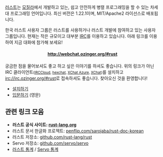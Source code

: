 <!--
NOTE: 코딩모임이 있을때, 이 주석을 해제해주세요.

<div class="alert alert-info" role="alert">
  1월 7일 (토) 코딩모임이 있습니다.
  <a href="/pages/meetup-2017-01-07" class="btn btn-success"
    style="margin-left: 10px; vertical-align: baseline;">참여하세요!</a>
</div>
-->

[러스트]는 [모질라]에서 개발하고 있는, 쉽고 안전하게 병렬 프로그래밍을 할 수
있는 차세대 프로그래밍 언어입니다. 최신 버전은 1.22.1이며, MIT/Apache2 라이선스로
배포됩니다.

한국 러스트 사용자 그룹은 러스트를 사용하거나 러스트 개발에 참여하고 있는 사용자
그룹입니다. 현재는 작은 규모이고 대부분 [IRC]를 이용하고 있습니다. 아래 링크를
이용하여 지금 대화에 참가해 보세요!

<h4 style="margin: 20px 0; text-align: center;">
  <a href="http://webchat.ozinger.org/#rust">http://webchat.ozinger.org/#rust</a>
</h4>

궁금한 점을 물어보셔도 좋고 하고 싶은 이야기를 하셔도 좋습니다. 위의 링크가 아닌
IRC 클라이언트<small>([IRCCloud], [hexchat], [XChat Azure], [XChat])</small>를
설치하고 <irc://irc.ozinger.org/#rust>로 접속하셔도 좋습니다. 찾아오신 것을
환영합니다!

- [설치하기](/pages/install)
- [입문하기](https://doc.rust-lang.org/book) (영문)

관련 링크 모음
--------
- **러스트 공식 사이트: [rust-lang.org](http://www.rust-lang.org/)**
- 러스트 문서 한글화 프로젝트: [penflip.com/sarojaba/rust-doc-korean](https://www.penflip.com/sarojaba/rust-doc-korean)
- 러스트 저장소: [github.com/rust-lang/rust](https://www.github.com/rust-lang/rust)
- Servo 저장소: [github.com/servo/servo](https://www.github.com/servo/servo)
- [러스트 통계](http://ruststat.youknowone.org) / [Servo 통계](http://servostat.youknowone.org)

[러스트]: https://www.rust-lang.org
[모질라]: https://www.mozilla.org
[IRC]: http://ko.wikipedia.org/wiki/IRC
[IRCCloud]: https://irccloud.com/
[hexchat]: http://hexchat.org/downloads.html
[XChat Azure]: http://itunes.apple.com/app/id447521961
[XChat]: http://xchat.org/download/
